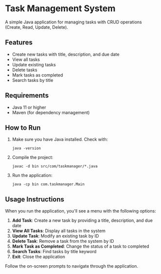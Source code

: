 # Task Management System

A simple Java application for managing tasks with CRUD operations (Create, Read, Update, Delete).

## Features

- Create new tasks with title, description, and due date
- View all tasks
- Update existing tasks
- Delete tasks
- Mark tasks as completed
- Search tasks by title

## Requirements

- Java 11 or higher
- Maven (for dependency management)

## How to Run

1. Make sure you have Java installed. Check with:
   ```
   java -version
   ```

2. Compile the project:
   ```
   javac -d bin src/com/taskmanager/*.java
   ```

3. Run the application:
   ```
   java -cp bin com.taskmanager.Main
   ```

## Usage Instructions

When you run the application, you'll see a menu with the following options:

1. **Add Task**: Create a new task by providing a title, description, and due date
2. **View All Tasks**: Display all tasks in the system
3. **Update Task**: Modify an existing task by ID
4. **Delete Task**: Remove a task from the system by ID
5. **Mark Task as Completed**: Change the status of a task to completed
6. **Search Tasks**: Find tasks by title keyword
7. **Exit**: Close the application

Follow the on-screen prompts to navigate through the application.
